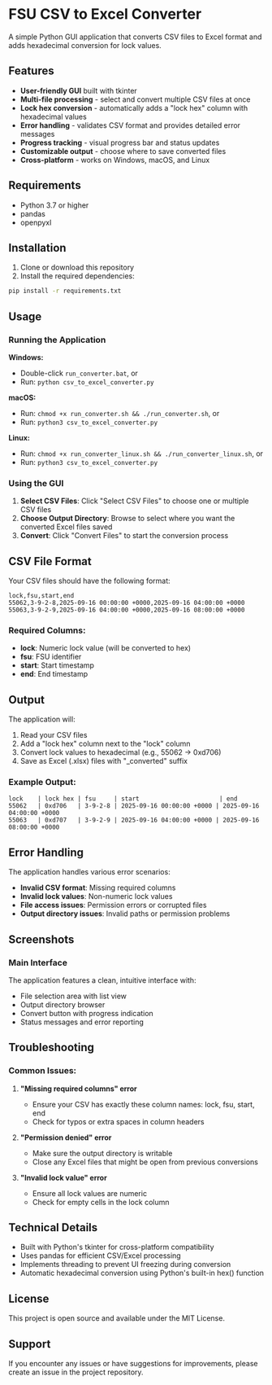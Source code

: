 # FSU CSV to Excel Converter

A simple Python GUI application that converts CSV files to Excel format and adds hexadecimal conversion for lock values.

## Features

- **User-friendly GUI** built with tkinter
- **Multi-file processing** - select and convert multiple CSV files at once
- **Lock hex conversion** - automatically adds a "lock hex" column with hexadecimal values
- **Error handling** - validates CSV format and provides detailed error messages
- **Progress tracking** - visual progress bar and status updates
- **Customizable output** - choose where to save converted files
- **Cross-platform** - works on Windows, macOS, and Linux

## Requirements

- Python 3.7 or higher
- pandas
- openpyxl

## Installation

1. Clone or download this repository
2. Install the required dependencies:

```bash
pip install -r requirements.txt
```

## Usage

### Running the Application

**Windows:**
- Double-click `run_converter.bat`, or
- Run: `python csv_to_excel_converter.py`

**macOS:**
- Run: `chmod +x run_converter.sh && ./run_converter.sh`, or
- Run: `python3 csv_to_excel_converter.py`

**Linux:**
- Run: `chmod +x run_converter_linux.sh && ./run_converter_linux.sh`, or
- Run: `python3 csv_to_excel_converter.py`

### Using the GUI

1. **Select CSV Files**: Click "Select CSV Files" to choose one or multiple CSV files
2. **Choose Output Directory**: Browse to select where you want the converted Excel files saved
3. **Convert**: Click "Convert Files" to start the conversion process

## CSV File Format

Your CSV files should have the following format:

```csv
lock,fsu,start,end
55062,3-9-2-8,2025-09-16 00:00:00 +0000,2025-09-16 04:00:00 +0000
55063,3-9-2-9,2025-09-16 04:00:00 +0000,2025-09-16 08:00:00 +0000
```

### Required Columns:
- **lock**: Numeric lock value (will be converted to hex)
- **fsu**: FSU identifier
- **start**: Start timestamp
- **end**: End timestamp

## Output

The application will:
1. Read your CSV files
2. Add a "lock hex" column next to the "lock" column
3. Convert lock values to hexadecimal (e.g., 55062 → 0xd706)
4. Save as Excel (.xlsx) files with "_converted" suffix

### Example Output:
```
lock    | lock hex | fsu     | start                      | end
55062   | 0xd706   | 3-9-2-8 | 2025-09-16 00:00:00 +0000 | 2025-09-16 04:00:00 +0000
55063   | 0xd707   | 3-9-2-9 | 2025-09-16 04:00:00 +0000 | 2025-09-16 08:00:00 +0000
```

## Error Handling

The application handles various error scenarios:
- **Invalid CSV format**: Missing required columns
- **Invalid lock values**: Non-numeric lock values
- **File access issues**: Permission errors or corrupted files
- **Output directory issues**: Invalid paths or permission problems

## Screenshots

### Main Interface
The application features a clean, intuitive interface with:
- File selection area with list view
- Output directory browser
- Convert button with progress indication
- Status messages and error reporting

## Troubleshooting

### Common Issues:

1. **"Missing required columns" error**
   - Ensure your CSV has exactly these column names: lock, fsu, start, end
   - Check for typos or extra spaces in column headers

2. **"Permission denied" error**
   - Make sure the output directory is writable
   - Close any Excel files that might be open from previous conversions

3. **"Invalid lock value" error**
   - Ensure all lock values are numeric
   - Check for empty cells in the lock column

## Technical Details

- Built with Python's tkinter for cross-platform compatibility
- Uses pandas for efficient CSV/Excel processing
- Implements threading to prevent UI freezing during conversion
- Automatic hexadecimal conversion using Python's built-in hex() function

## License

This project is open source and available under the MIT License.

## Support

If you encounter any issues or have suggestions for improvements, please create an issue in the project repository.